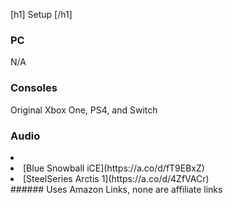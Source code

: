 [h1] Setup [/h1]
### PC
N/A
### Consoles
Original Xbox One, PS4, and Switch
### Audio
<li>
  <li> [Blue Snowball iCE](https://a.co/d/fT9EBxZ) </li>
  <li> [SteelSeries Arctis 1](https://a.co/d/4ZfVACr)</li>
</li>
###### Uses Amazon Links, none are affiliate links
